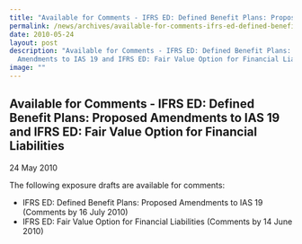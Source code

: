 ```yaml
---
title: "Available for Comments - IFRS ED: Defined Benefit Plans: Proposed Amendments to IAS 19 and IFRS ED: Fair Value Option for Financial Liabilities"
permalink: /news/archives/available-for-comments-ifrs-ed-defined-benefit-plans-proposed-amendments/
date: 2010-05-24
layout: post
description: "Available for Comments - IFRS ED: Defined Benefit Plans: Proposed
  Amendments to IAS 19 and IFRS ED: Fair Value Option for Financial Liabilities"
image: ""
---
```

Available for Comments - IFRS ED: Defined Benefit Plans: Proposed Amendments to IAS 19 and IFRS ED: Fair Value Option for Financial Liabilities
-----------------------------------------------------------------------------------------------------------------------------------------------

24 May 2010

The following exposure drafts are available for comments:

*   IFRS ED: Defined Benefit Plans: Proposed Amendments to IAS 19 (Comments by 16 July 2010)
*   IFRS ED: Fair Value Option for Financial Liabilities (Comments by 14 June 2010)
